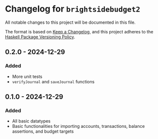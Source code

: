 # Changelog for `brightsidebudget2`

All notable changes to this project will be documented in this file.

The format is based on [Keep a Changelog](https://keepachangelog.com/en/1.0.0/),
and this project adheres to the
[Haskell Package Versioning Policy](https://pvp.haskell.org/).

## 0.2.0 - 2024-12-29
### Added
- More unit tests
- `verifyJournal` and `saveJournal` functions

## 0.1.0 - 2024-12-29
### Added
- All basic datatypes
- Basic functionalities for importing accounts, transactions,
  balance assertions, and budget targets